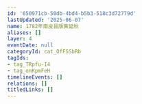 ```yaml
---
id: '650971cb-50db-4bd4-b5b3-518c3d72779d'
lastUpdated: '2025-06-07'
name: 1782年南皮县版黄延秋
aliases: []
layer: 4
eventDate: null
categoryId: cat_OfFSSbRb
tagIds:
- tag_TRpfu-I4
- tag_onKpmFeH
timelineEvents: []
relations: []
titledLinks: []
---
```


